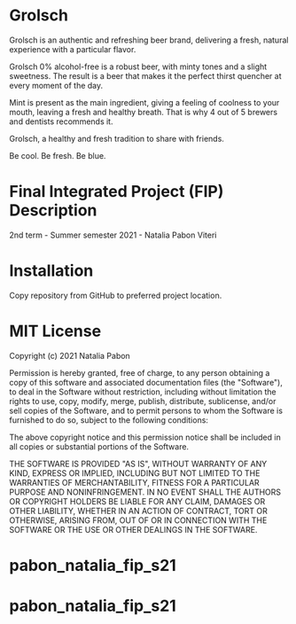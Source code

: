# Grolsch

Grolsch is an authentic and refreshing beer brand, delivering a fresh,
natural experience with a particular flavor.

Grolsch 0% alcohol-free is a robust beer, with minty tones and a slight sweetness. The result is a beer that makes it the perfect thirst
quencher at every moment of the day.

Mint is present as the main ingredient, giving a feeling of coolness to your mouth, leaving a fresh and healthy breath. That is why 4 out
of 5 brewers and dentists recommends it.

Grolsch, a healthy and fresh tradition to share with friends.

Be cool. Be fresh. Be blue.

# Final Integrated Project (FIP) Description

2nd term - Summer semester 2021 - Natalia Pabon Viteri

# Installation
Copy repository from GitHub to preferred project location.

# MIT License
Copyright (c) 2021 Natalia Pabon

Permission is hereby granted, free of charge, to any person obtaining a copy of this software and associated documentation files (the "Software"), to deal in the Software without restriction, including without limitation the rights to use, copy, modify, merge, publish, distribute, sublicense, and/or sell copies of the Software, and to permit persons to whom the Software is furnished to do so, subject to the following conditions:

The above copyright notice and this permission notice shall be included in all copies or substantial portions of the Software.

THE SOFTWARE IS PROVIDED "AS IS", WITHOUT WARRANTY OF ANY KIND, EXPRESS OR IMPLIED, INCLUDING BUT NOT LIMITED TO THE WARRANTIES OF MERCHANTABILITY, FITNESS FOR A PARTICULAR PURPOSE AND NONINFRINGEMENT. IN NO EVENT SHALL THE AUTHORS OR COPYRIGHT HOLDERS BE LIABLE FOR ANY CLAIM, DAMAGES OR OTHER LIABILITY, WHETHER IN AN ACTION OF CONTRACT, TORT OR OTHERWISE, ARISING FROM, OUT OF OR IN CONNECTION WITH THE SOFTWARE OR THE USE OR OTHER DEALINGS IN THE SOFTWARE.
# pabon_natalia_fip_s21
# pabon_natalia_fip_s21
